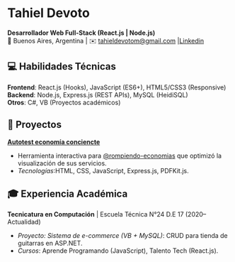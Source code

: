 

# Tahiel Devoto  
**Desarrollador Web Full-Stack (React.js | Node.js)**  
📍 Buenos Aires, Argentina | ✉️ [tahieldevotom@gmail.com](mailto:tahieldevotom@gmail.com) |[Linkedin](https://www.linkedin.com/in/tahiel-devoto/)  

## 💻 Habilidades Técnicas  
**Frontend**: React.js (Hooks), JavaScript (ES6+), HTML5/CSS3 (Responsive)  
**Backend**: Node.js, Express.js (REST APIs), MySQL (HeidiSQL)  
**Otros**: C#, VB (Proyectos académicos)  

## 🚀 Proyectos  
**[Autotest economía conciencte](https://rompiendo-economias.vercel.app/)**  
- Herramienta interactiva para [@rompiendo-economias](https://www.instagram.com/rompiendoeconomias/) que optimizó la visualización de sus servicios.  
- *Tecnologías*:HTML, CSS, JavaScript, Express.js, PDFKit.js.  

## 🎓 Experiencia Académica  
**Tecnicatura en Computación** | Escuela Técnica N°24 D.E 17 (2020–Actualidad)  
- *Proyecto: Sistema de e-commerce (VB + MySQL)*: CRUD para tienda de guitarras en ASP.NET.  
- *Cursos*: Aprende Programando (JavaScript), Talento Tech (React.js).  

<!--
**Tahield16/Tahield16** is a ✨ _special_ ✨ repository because its `README.md` (this file) appears on your GitHub profile.

Here are some ideas to get you started:

- 🔭 I’m currently working on ...
- 🌱 I’m currently learning ...
- 👯 I’m looking to collaborate on ...
- 🤔 I’m looking for help with ...
- 💬 Ask me about ...
- 📫 How to reach me: ...
- 😄 Pronouns: ...
- ⚡ Fun fact: ...
-->
